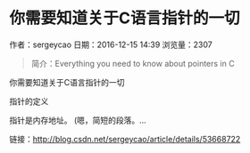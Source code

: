 # 你需要知道关于C语言指针的一切
作者：sergeycao
日期：2016-12-15 14:39
浏览量：2307
> 简介：Everything you need to know about pointers in C


你需要知道关于C语言指针的一切

指针的定义

指针是内存地址。
(嗯，简短的段落。...

 链接：http://blog.csdn.net/sergeycao/article/details/53668722
